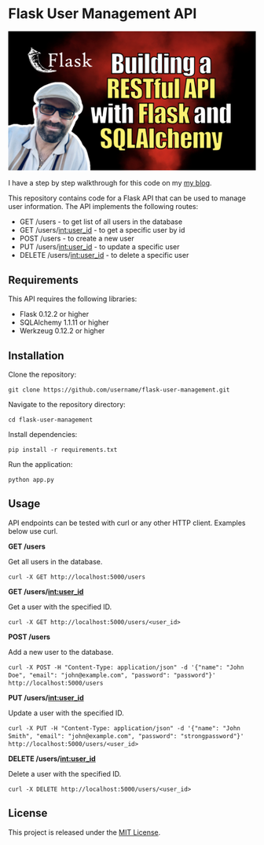 # Flask User Management API

[ ![Flask User Management API](./image.png)](https://kalbartal.net/building-a-restful-api-with-flask-and-sqlalchemy/)

I have a step by step walkthrough for this code on my [my blog](https://kalbartal.net/building-a-restful-api-with-flask-and-sqlalchemy/).

This repository contains code for a Flask API that can be used to manage user information. The API implements the following routes:

* GET /users - to get list of all users in the database
* GET /users/<int:user_id> - to get a specific user by id
* POST /users - to create a new user
* PUT /users/<int:user_id> - to update a specific user
* DELETE /users/<int:user_id> - to delete a specific user

## Requirements

This API requires the following libraries:

* Flask 0.12.2 or higher
* SQLAlchemy 1.1.11 or higher
* Werkzeug 0.12.2 or higher

## Installation

Clone the repository:

```
git clone https://github.com/username/flask-user-management.git
```

Navigate to the repository directory:

```
cd flask-user-management
```

Install dependencies:

```
pip install -r requirements.txt
```

Run the application:

```
python app.py
```

## Usage

API endpoints can be tested with curl or any other HTTP client. Examples below use curl.

**GET /users**

Get all users in the database.

```
curl -X GET http://localhost:5000/users
```

**GET /users/<int:user_id>**

Get a user with the specified ID.

```
curl -X GET http://localhost:5000/users/<user_id>
```

**POST /users**

Add a new user to the database.

```
curl -X POST -H "Content-Type: application/json" -d '{"name": "John Doe", "email": "john@example.com", "password": "password"}' http://localhost:5000/users
```

**PUT /users/<int:user_id>**

Update a user with the specified ID.

```
curl -X PUT -H "Content-Type: application/json" -d '{"name": "John Smith", "email": "john@example.com", "password": "strongpassword"}' http://localhost:5000/users/<user_id>
```

**DELETE /users/<int:user_id>**

Delete a user with the specified ID.

```
curl -X DELETE http://localhost:5000/users/<user_id>
```

## License

This project is released under the [MIT License](https://choosealicense.com/licenses/mit/).
